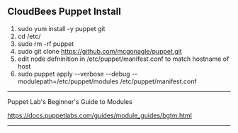 ## CloudBees Puppet Install
1. sudo yum install -y puppet git
2. cd /etc/
3. sudo rm -rf puppet
4. sudo git clone https://github.com/mcgonagle/puppet.git
7. edit node defninition in /etc/puppet/manifest.conf to match hostname of host
8. sudo puppet apply --verbose --debug --modulepath=/etc/puppet/modules /etc/puppet/manifest.conf

***

Puppet Lab's Beginner's Guide to Modules


https://docs.puppetlabs.com/guides/module_guides/bgtm.html

***
##
